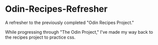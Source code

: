 # Odin-Recipes-Refresher

A refresher to the previously completed "Odin Recipes Project."

While progressing through "The Odin Project," I've made my way back to the recipes project to practice css.
